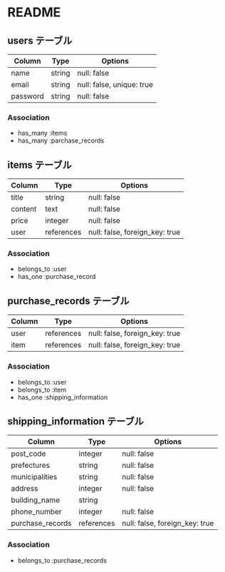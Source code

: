 # README

## users テーブル

| Column   | Type   | Options     |
|----------|--------|-------------|
| name     | string | null: false               |
| email    | string | null: false, unique: true |
| password | string | null: false |

### Association

- has_many :items
- has_many :parchase_records

## items テーブル

| Column          | Type       | Options                        |
| --------------- | ---------- | ------------------------------ | 
| title           | string     | null: false                    |
| content         | text       | null: false                    |
| price           | integer    | null: false                    |
| user            | references | null: false, foreign_key: true |

### Association

- belongs_to :user
- has_one :purchase_record

## purchase_records テーブル

| Column | Type       | Options                        |
| ------ | ---------- | ------------------------------ |
| user   | references | null: false, foreign_key: true |
| item   | references | null: false, foreign_key: true |

### Association

- belongs_to :user
- belongs_to :item
- has_one :shipping_information

## shipping_information テーブル

| Column           | Type       | Options                        |
| ---------------- | ---------- | ------------------------------ |
| post_code        | integer    | null: false                    |
| prefectures      | string     | null: false                    |
| municipalities   | string     | null: false                    |
| address          | integer    | null: false                    |
| building_name    | string     |                                |
| phone_number     | integer    | null: false                    |
| purchase_records | references | null: false, foreign_key: true |

### Association

- belongs_to :purchase_records